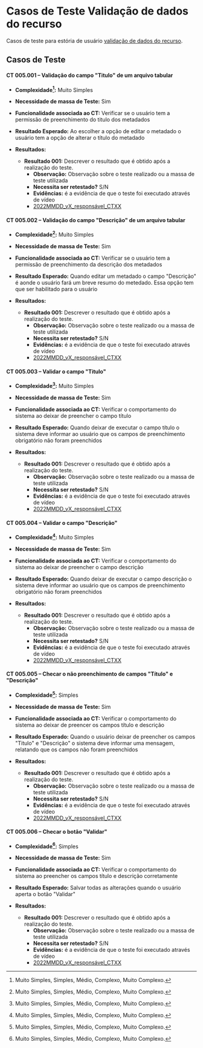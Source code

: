 # Casos de Teste Validação de dados do recurso

Casos de teste para estória de usuário [validação de dados do recurso](../../estorias_de_usuarios/05_validacao_de_dados_do_recurso).

## Casos de Teste

#### **CT 005.001 –** Validação do campo "Titulo" de um arquivo tabular

  - **Complexidade[^¹]:** Muito Simples
  - **Necessidade de massa de Teste:** Sim
  - **Funcionalidade associada ao CT:** Verificar se o usuário tem a permissão de preenchimento do titulo dos metadados
  - **Resultado Esperado:** Ao escolher a opção de editar o metadado o usuário tem a opção de alterar o título do metadado

  - **Resultados:**  
    - **Resultado 001:** Descrever o resultado que é obtido após a realização do teste.
        - **Observação:** Observação sobre o teste realizado ou a massa de teste utilizada
        - **Necessita ser retestado?** S/N
        - **Evidências:** é a evidência de que o teste foi executado através de vídeo
        - [2022MMDD_vX_responsável_CTXX](Link_para_video_youtube)

#### **CT 005.002 –** Validação do campo "Descrição" de um arquivo tabular

  - **Complexidade[^¹]:** Muito Simples
  - **Necessidade de massa de Teste:** Sim
  - **Funcionalidade associada ao CT:** Verificar se o usuário tem a permissão de preenchimento da descrição dos metadados
  - **Resultado Esperado:** Quando editar um metadado o campo "Descrição" é aonde o usuário fará um breve resumo do metedado. Essa opção tem que ser habilitado para o usuário

  - **Resultados:**  
    - **Resultado 001:** Descrever o resultado que é obtido após a realização do teste.
        - **Observação:** Observação sobre o teste realizado ou a massa de teste utilizada
        - **Necessita ser retestado?** S/N
        - **Evidências:** é a evidência de que o teste foi executado através de vídeo
        - [2022MMDD_vX_responsável_CTXX](Link_para_video_youtube)

#### **CT 005.003 –** Validar o campo "Titulo" 

  - **Complexidade[^¹]:** Muito Simples
  - **Necessidade de massa de Teste:** Sim
  - **Funcionalidade associada ao CT:** Verificar o comportamento do sistema ao deixar de preencher o campo título
  - **Resultado Esperado:** Quando deixar de executar o campo título o sistema deve informar ao usuário que os campos de preenchimento obrigatório não foram preenchidos

  - **Resultados:**  
    - **Resultado 001:** Descrever o resultado que é obtido após a realização do teste.
        - **Observação:** Observação sobre o teste realizado ou a massa de teste utilizada
        - **Necessita ser retestado?** S/N
        - **Evidências:** é a evidência de que o teste foi executado através de vídeo
        - [2022MMDD_vX_responsável_CTXX](Link_para_video_youtube)

#### **CT 005.004 –** Validar o campo "Descrição" 

  - **Complexidade[^¹]:** Muito Simples
  - **Necessidade de massa de Teste:** Sim
  - **Funcionalidade associada ao CT:** Verificar o comportamento do sistema ao deixar de preencher o campo descrição
  - **Resultado Esperado:** Quando deixar de executar o campo descrição o sistema deve informar ao usuário que os campos de preenchimento obrigatório não foram preenchidos

  - **Resultados:**  
    - **Resultado 001:** Descrever o resultado que é obtido após a realização do teste.
        - **Observação:** Observação sobre o teste realizado ou a massa de teste utilizada
        - **Necessita ser retestado?** S/N
        - **Evidências:** é a evidência de que o teste foi executado através de vídeo
        - [2022MMDD_vX_responsável_CTXX](Link_para_video_youtube)

#### **CT 005.005 –** Checar o não preenchimento de campos "Título" e "Descrição"

  - **Complexidade[^¹]:** Simples
  - **Necessidade de massa de Teste:** Sim
  - **Funcionalidade associada ao CT:** Verificar o comportamento do sistema ao deixar de preencer os campos título e descrição
  - **Resultado Esperado:** Quando o usuário deixar de preencher os campos "Titulo" e "Descrição" o sistema deve informar  uma mensagem, relatando que os campos não foram preenchidos

  - **Resultados:**  
    - **Resultado 001:** Descrever o resultado que é obtido após a realização do teste.
        - **Observação:** Observação sobre o teste realizado ou a massa de teste utilizada
        - **Necessita ser retestado?** S/N
        - **Evidências:** é a evidência de que o teste foi executado através de vídeo
        - [2022MMDD_vX_responsável_CTXX](Link_para_video_youtube)

#### **CT 005.006 –** Checar o botão "Validar"

  - **Complexidade[^¹]:** Simples
  - **Necessidade de massa de Teste:** Sim
  - **Funcionalidade associada ao CT:** Verificar o comportamento do sistema ao preencher os campos título e descrição corretamente
  - **Resultado Esperado:** Salvar todas as alterações quando o usuário aperta o botão "Validar"

  - **Resultados:**  
    - **Resultado 001:** Descrever o resultado que é obtido após a realização do teste.
        - **Observação:** Observação sobre o teste realizado ou a massa de teste utilizada
        - **Necessita ser retestado?** S/N
        - **Evidências:** é a evidência de que o teste foi executado através de vídeo
        - [2022MMDD_vX_responsável_CTXX](Link_para_video_youtube)

[^¹]: Muito Simples, Simples, Médio, Complexo, Muito Complexo.
